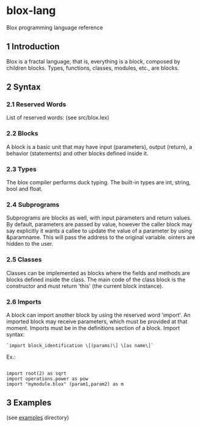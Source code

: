 # blox-lang 
Blox programming language reference

## 1 Introduction
Blox is a fractal language, that is, everything is a block, composed by
children blocks. Types, functions, classes, modules, etc., are
blocks.

## 2 Syntax

### 2.1 Reserved Words
List of reserved words:
(see src/blox.lex)

### 2.2 Blocks
A block is a basic unit that may have input (parameters), output
(return), a behavior (statements) and other blocks defined inside it.

### 2.3 Types
The blox compiler performs duck typing.
The built-in types are int, string, bool and float.

### 2.4 Subprograms
Subprograms are blocks as well, with input parameters and return values.
By default, parameters are passed by value, however the caller block may
say explicitly it wants a callee to update the value of a parameter by
using &paramname.
This will pass the address to the original variable.
ointers are hidden to the user.

### 2.5 Classes
Classes can be implemented as blocks where the fields and methods are
blocks defined inside the class. The main code of the class block is the
constructor and must return 'this' (the current block instance).

### 2.6 Imports
A block can import another block by using the reserved word 'import'. An
imported block may receive parameters, which must be provided at that
moment. Imports must be in the definitions section of a block.
Import syntax:

    `import block_identification \[(params)\] \[as name\]`

Ex.:

```

import root(2) as sqrt
import operations.power as pow
import "mymodule.blox" (param1,param2) as m
```

## 3 Examples
(see [examples](/examples) directory)
